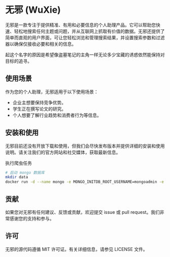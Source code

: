 # 无邪 (WuXie)

无邪是一款专注于提供精准、有用和必要信息的个人助理产品。它可以帮助您快速、轻松地搜索任何主题或问题，并从互联网上抓取有价值的数据。无邪还提供了简单而直观的用户界面，可让您轻松浏览和管理搜索结果，并设置搜索参数和过滤器以确保仅接收必要和相关的信息。

起这个名字的原因是希望像盗墓笔记的主角一样无论多少宝藏的诱惑依然能保持对目标的追寻。

## 使用场景

作为您的个人助理，无邪适用于以下使用场景：

- 企业主想要保持竞争优势。
- 学生正在撰写论文的研究。
- 个人想要了解行业趋势和消费者行为等信息。

## 安装和使用

无邪目前还没有开放下载和使用，但我们会尽快发布版本并提供详细的安装和使用说明。请关注我们的官方网站和社交媒体，获取最新信息。

执行爬虫任务
```bash
# 启动 mongo 数据库
mkdir data
docker run -d --name mongo -e MONGO_INITDB_ROOT_USERNAME=mongoadmin -e MONGO_INITDB_ROOT_PASSWORD=secret -v `pwd`/data:/data/db -p 27017:27017 mongo
```

## 贡献

如果您对无邪有任何建议、反馈或贡献，欢迎提交 issue 或 pull request。我们非常感谢您的支持和参与。

## 许可

无邪的源代码遵循 MIT 许可证。有关详细信息，请参见 LICENSE 文件。

